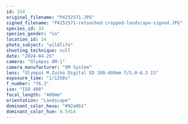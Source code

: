 ```yaml
---
id: 154
original_filename: "P4252571.JPG"
signed_filename: "P4252571-retouched-cropped-landscape-signed.JPG"
species_id: 33
species_gender: "na"
location_id: 14
photo_subject: "wildlife"
shooting_technique: null
date: "2024-04-25"
camera: "Olympus OM-1"
camera_manufacturer: "OM System"
lens: "Olympus M.Zuiko Digital ED 100-400mm f/5.0-6.3 IS"
exposure_time: "1/1250s"
f_number: "f6.3"
iso: "ISO 400"
focal_length: "400mm"
orientation: "Landscape"
dominant_color_hexa: "#92a0b1"
dominant_color_hue: 0.5914
---
```

